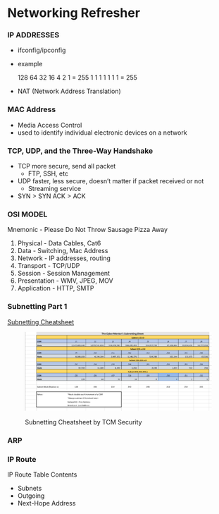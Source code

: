 # Networking Refresher

### IP ADDRESSES

* ifconfig/ipconfig
*   example

    128 64 32 16 4 2 1 = 255 1 1 1 1 1 1 1 = 255
* NAT (Network Address Translation)

### MAC Address

* Media Access Control
* used to identify individual electronic devices on a network

### **TCP, UDP, and the Three-Way Handshake**

* TCP more secure, send all packet
  * FTP, SSH, etc
* UDP faster, less secure, doesn’t matter if packet received or not
  * Streaming service
* SYN > SYN ACK > ACK

### OSI MODEL

Mnemonic - Please Do Not Throw Sausage Pizza Away

1. Physical - Data Cables, Cat6
2. Data - Switching, Mac Address
3. Network - IP addresses, routing
4. Transport - TCP/UDP
5. Session - Session Management
6. Presentation - WMV, JPEG, MOV
7. Application - HTTP, SMTP

### Subnetting Part 1

[Subnetting Cheatsheet](https://drive.google.com/file/d/1ETKH31-E7G-7ntEOlWGZcDZWuukmeHFe/view)

<figure><img src="../../../.gitbook/assets/image (1).png" alt=""><figcaption><p>Subnetting Cheatsheet by TCM Security</p></figcaption></figure>



### ARP

### IP Route

IP Route Table Contents

* Subnets
* Outgoing
* Next-Hope Address
